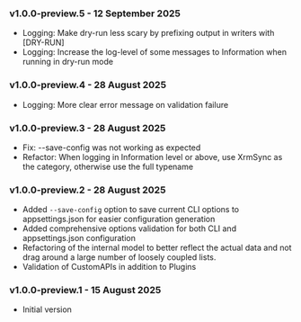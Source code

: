 ### v1.0.0-preview.5 - 12 September 2025
* Logging: Make dry-run less scary by prefixing output in writers with [DRY-RUN]
* Logging: Increase the log-level of some messages to Information when running in dry-run mode

### v1.0.0-preview.4 - 28 August 2025
* Logging: More clear error message on validation failure

### v1.0.0-preview.3 - 28 August 2025
* Fix: --save-config was not working as expected
* Refactor: When logging in Information level or above, use XrmSync as the category, otherwise use the full typename

### v1.0.0-preview.2 - 28 August 2025
* Added `--save-config` option to save current CLI options to appsettings.json for easier configuration generation
* Added comprehensive options validation for both CLI and appsettings.json configuration
* Refactoring of the internal model to better reflect the actual data and not drag around a large number of loosely coupled lists.
* Validation of CustomAPIs in addition to Plugins

### v1.0.0-preview.1 - 15 August 2025
* Initial version